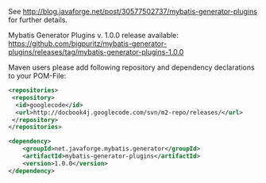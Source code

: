 See http://blog.javaforge.net/post/30577502737/mybatis-generator-plugins for further details.


Mybatis Generator Plugins v. 1.0.0 release available:
https://github.com/bigpuritz/mybatis-generator-plugins/releases/tag/mybatis-generator-plugins-1.0.0

Maven users please add following repository and dependency declarations to your POM-File:

```xml
<repositories>
 <repository>
  <id>googlecode</id>
  <url>http://docbook4j.googlecode.com/svn/m2-repo/releases/</url>
 </repository>
</repositories>

<dependency>
    <groupId>net.javaforge.mybatis.generator</groupId>
    <artifactId>mybatis-generator-plugins</artifactId>
    <version>1.0.0</version>
</dependency>
```
